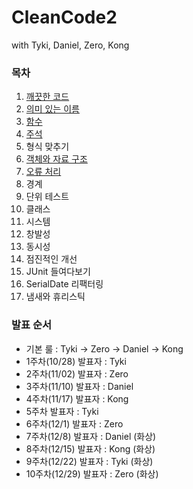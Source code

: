 # CleanCode2
with Tyki, Daniel, Zero, Kong

### 목차
01. [깨끗한 코드](https://github.com/KEP-STUDY/CleanCode2/blob/master/chapter01/01.%20%EA%B9%A8%EB%81%97%ED%95%9C%20%EC%BD%94%EB%93%9C.md)
02. [의미 있는 이름](https://github.com/KEP-STUDY/CleanCode2/blob/master/chapter02/%EC%9D%98%EB%AF%B8%EC%9E%88%EB%8A%94%20%EC%9D%B4%EB%A6%84.md)
03. [함수](https://github.com/KEP-STUDY/CleanCode2/blob/master/chapter03/%EC%A0%9C%203%EC%9E%A5%20%ED%95%A8%EC%88%98.md)
04. [주석](https://github.com/KEP-STUDY/CleanCode2/blob/master/chapter04/README.md)
05. 형식 맞추기
06. [객체와 자료 구조](https://github.com/KEP-STUDY/CleanCode2/blob/master/chapter06/%EA%B0%9D%EC%B2%B4%EC%99%80_%EC%9E%90%EB%A3%8C%EA%B5%AC%EC%A1%B0.md)
07. [오류 처리](https://github.com/KEP-STUDY/CleanCode2/blob/master/chapter07/7%20%EC%9E%A5%20%EC%98%A4%EB%A5%98%20%EC%B2%98%EB%A6%AC.md)
08. 경계
09. 단위 테스트
10. 클래스
11. 시스템
12. 창발성
13. 동시성
14. 점진적인 개선
15. JUnit 들여다보기
16. SerialDate 리팩터링
17. 냄새와 휴리스틱

### 발표 순서
- 기본 룰 : Tyki -> Zero -> Daniel -> Kong
- 1주차(10/28) 발표자 : Tyki
- 2주차(11/02) 발표자 : Zero
- 3주차(11/10) 발표자 : Daniel
- 4주차(11/17) 발표자 : Kong
- 5주차 발표자 : Tyki
- 6주차(12/1) 발표자 : Zero
- 7주차(12/8) 발표자 : Daniel (화상)
- 8주차(12/15) 발표자 : Kong (화상)
- 9주차(12/22) 발표자 : Tyki (화상)
- 10주차(12/29) 발표자 : Zero (화상)
